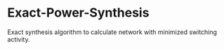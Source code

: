 # Exact-Power-Synthesis

Exact synthesis algorithm to calculate network with minimized switching activity.
